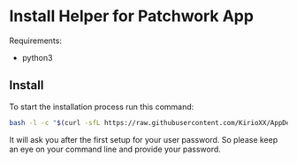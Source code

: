 # Install Helper for Patchwork App

Requirements:
* python3

## Install
To start the installation process run this command:

```sh
bash -l -c "$(curl -sfL https://raw.githubusercontent.com/KirioXX/AppDepInstaller/main/main.sh)"
```

It will ask you after the first setup for your user password.
So please keep an eye on your command line and provide your password.
